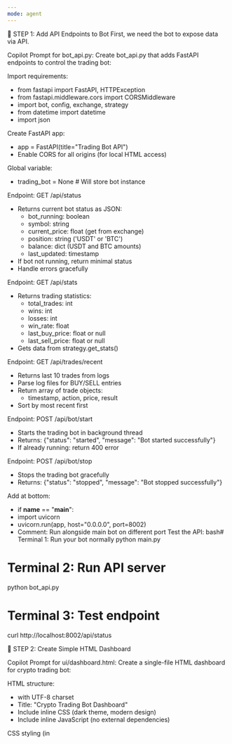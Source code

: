 ```yaml
---
mode: agent
---
```

🔧 STEP 1: Add API Endpoints to Bot
First, we need the bot to expose data via API.

Copilot Prompt for bot_api.py:
Create bot_api.py that adds FastAPI endpoints to control the trading bot:

Import requirements:
- from fastapi import FastAPI, HTTPException
- from fastapi.middleware.cors import CORSMiddleware
- import bot, config, exchange, strategy
- from datetime import datetime
- import json

Create FastAPI app:
- app = FastAPI(title="Trading Bot API")
- Enable CORS for all origins (for local HTML access)

Global variable:
- trading_bot = None  # Will store bot instance

Endpoint: GET /api/status
- Returns current bot status as JSON:
  * bot_running: boolean
  * symbol: string
  * current_price: float (get from exchange)
  * position: string ('USDT' or 'BTC')
  * balance: dict (USDT and BTC amounts)
  * last_updated: timestamp
- If bot not running, return minimal status
- Handle errors gracefully

Endpoint: GET /api/stats
- Returns trading statistics:
  * total_trades: int
  * wins: int
  * losses: int
  * win_rate: float
  * last_buy_price: float or null
  * last_sell_price: float or null
- Gets data from strategy.get_stats()

Endpoint: GET /api/trades/recent
- Returns last 10 trades from logs
- Parse log files for BUY/SELL entries
- Return array of trade objects:
  * timestamp, action, price, result
- Sort by most recent first

Endpoint: POST /api/bot/start
- Starts the trading bot in background thread
- Returns: {"status": "started", "message": "Bot started successfully"}
- If already running: return 400 error

Endpoint: POST /api/bot/stop
- Stops the trading bot gracefully
- Returns: {"status": "stopped", "message": "Bot stopped successfully"}

Add at bottom:
- if __name__ == "__main__":
- import uvicorn
- uvicorn.run(app, host="0.0.0.0", port=8002)
- Comment: Run alongside main bot on different port
Test the API:
bash# Terminal 1: Run your bot normally
python main.py

# Terminal 2: Run API server
python bot_api.py

# Terminal 3: Test endpoint
curl http://localhost:8002/api/status

🔧 STEP 2: Create Simple HTML Dashboard

Copilot Prompt for ui/dashboard.html:
Create a single-file HTML dashboard for crypto trading bot:

HTML structure:
- <!DOCTYPE html> with UTF-8 charset
- Title: "Crypto Trading Bot Dashboard"
- Include inline CSS (dark theme, modern design)
- Include inline JavaScript (no external dependencies)

CSS styling (in <style> tag):
- Dark theme: background #1a1a2e, text #eee
- Modern card-based layout
- Grid layout for status cards
- Table styling for trades
- Responsive design (works on mobile)
- Status indicators: 🟢 green for running, 🔴 red for stopped
- Color-coded P&L: green for profit, red for loss

JavaScript functionality (in <script> tag):
- API_URL = 'http://localhost:8002/api'
- Function fetchStatus(): gets /api/status
- Function fetchStats(): gets /api/stats
- Function fetchRecentTrades(): gets /api/trades/recent
- Function updateDashboard(): updates all UI elements
- Function formatPrice(price): adds commas and $ sign
- Function formatPercent(pct): adds % and + sign
- Auto-refresh every 5 seconds: setInterval(updateDashboard, 5000)
- Run updateDashboard() on page load

HTML layout:
- Header: "🤖 Crypto Trading Bot Dashboard"
- Status Section:
  * Bot Status (running/stopped with emoji)
  * Symbol (BTC/USDT)
  * Current Price (formatted)
  * Position (USDT or BTC)
  * Last Updated (timestamp)
- Balance Cards (3 columns):
  * USDT Balance
  * BTC Balance
  * Combined Value
- Statistics Cards (3 columns):
  * Total Trades
  * Win Rate (percentage)
  * Today's P&L
- Recent Trades Table:
  * Columns: Time, Action, Price, Result
  * Last 10 trades
  * Color-coded wins/losses
- Footer: "Auto-refreshes every 5 seconds"

Error handling:
- Show error message if API unreachable
- Display "Connecting..." during first load
- Handle missing data gracefully

✅ VERSION 1.0 CHECKPOINT
Test it works:

✅ Bot running: python main.py (Terminal 1)
✅ API running: python bot_api.py (Terminal 2)
✅ Open ui/dashboard.html in Chrome/Firefox
✅ See live data refreshing every 5 seconds
✅ Make a trade, see it appear in dashboard

What you have now:

View-only dashboard
Live updates (5-second refresh)
Zero setup required
Works immediately

Limitations:

Can't control bot (start/stop)
Can't change settings
No history beyond 10 trades
Manual refresh required (not instant)

Time to complete: 2-3 hours